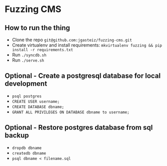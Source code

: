 # Fuzzing CMS

## How to run the thing
- Clone the repo `git@github.com:jgasteiz/fuzzing-cms.git`
- Create virtualenv and install requirements: `mkvirtualenv fuzzing && pip install -r requirements.txt`
- Run `./syncdb.sh`
- Run `./serve.sh`

## Optional - Create a postgresql database for local development

- `psql postgres`
- `CREATE USER username;`
- `CREATE DATABASE dbname;`
- `GRANT ALL PRIVILEGES ON DATABASE dbname to username;`

## Optional - Restore postgres database from sql backup

- `dropdb dbname`
- `createdb dbname`
- `psql dbname < filename.sql`